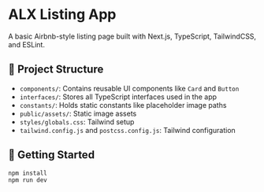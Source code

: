 # ALX Listing App

A basic Airbnb-style listing page built with Next.js, TypeScript, TailwindCSS, and ESLint.

## 📁 Project Structure

- `components/`: Contains reusable UI components like `Card` and `Button`
- `interfaces/`: Stores all TypeScript interfaces used in the app
- `constants/`: Holds static constants like placeholder image paths
- `public/assets/`: Static image assets
- `styles/globals.css`: Tailwind setup
- `tailwind.config.js` and `postcss.config.js`: Tailwind configuration

## 🚀 Getting Started

```bash
npm install
npm run dev
```
